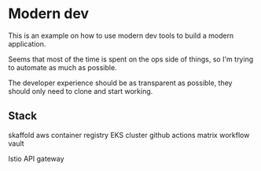 # Modern dev

This is an example on how to use modern dev tools to build a modern application.

Seems that most of the time is spent on the ops side of things, so I'm trying to automate as much as possible.

The developer experience should be as transparent as possible, they should only need to clone and start working.

## Stack

skaffold
aws container registry
EKS cluster
github actions matrix workflow
vault


Istio
API gateway
